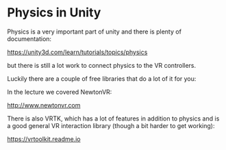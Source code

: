 # Physics in Unity

Physics is a very important part of unity and there is plenty of documentation:

https://unity3d.com/learn/tutorials/topics/physics

but there is still a lot work to connect physics to the VR controllers. 

Luckily there are a couple of free libraries that do a lot of it for you:

In the lecture we covered NewtonVR:

http://www.newtonvr.com

There is also VRTK, which has a lot of features in addition to physics and is a good general VR interaction library (though a bit harder to get working):

https://vrtoolkit.readme.io